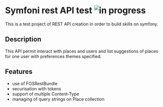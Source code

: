 # Symfoni rest API test ![in progress](https://img.shields.io/badge/symfony_api_test-in_progress-blue.svg?style=flat)
This is a test project of REST API creation in order to build skills on symfony.

## Description
This API permit interact with places and users and list suggestions of places for one user with preferences themes specified.

## Features
* use of FOSRestBundle
* securisation with tokens
* support of multiple Content-Type
* managing of query strings on Place collection

